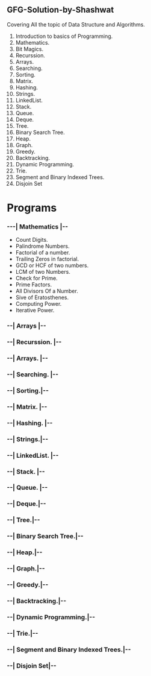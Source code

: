 ## GFG-Solution-by-Shashwat


Covering All the topic of Data Structure and Algorithms.

1. Introduction to basics of Programming.
2. Mathematics.
3. Bit Magics.
4. Recurssion.
5. Arrays.
6. Searching.
7. Sorting.
8. Matrix.
9. Hashing.
10. Strings.
11. LinkedList.
12. Stack.
13. Queue.
14. Deque.
15. Tree.
16. Binary Search Tree.
17. Heap.
18. Graph.
19. Greedy.
20. Backtracking.
21. Dynamic Programming.
22. Trie.
23. Segment and Binary Indexed Trees.
24. Disjoin Set



# Programs
 ### ---| Mathematics |--
 
 * Count Digits.
 * Palindrome Numbers.
 * Factorial of a number.
 * Trailing Zeros in factorial.
 * GCD or HCF of two numbers.
 * LCM of two Numbers.
 * Check for Prime.
 * Prime Factors.
 * All Divisors Of a Number.
 * Sive of Eratosthenes.
 * Computing Power.
 * Iterative Power.


### --| Arrays |--

### --| Recurssion. |--
### --| Arrays. |--
### --| Searching. |--
### --| Sorting.|--
### --| Matrix. |--
### --| Hashing. |--
### --| Strings.|--
### --| LinkedList. |--
### --| Stack. |--
### --| Queue. |--
### --| Deque.|--
### --| Tree.|--
### --| Binary Search Tree.|--
### --| Heap.|--
### --| Graph.|--
### --| Greedy.|--
### --| Backtracking.|--
### --| Dynamic Programming.|--
### --| Trie.|--
### --| Segment and Binary Indexed Trees.|--
### --| Disjoin Set|--


